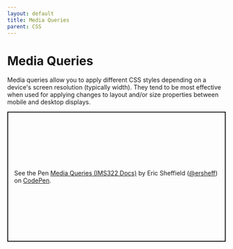 ```yaml
---
layout: default
title: Media Queries
parent: CSS
---
```

# Media Queries
Media queries allow you to apply different CSS styles depending on a device's screen resolution (typically width). They tend to be most effective when used for applying changes to layout and/or size properties between mobile and desktop displays.
<p class="codepen" data-height="300" data-default-tab="html,result" data-slug-hash="bGZdPbe" data-editable="true" data-user="ersheff" style="height: 300px; box-sizing: border-box; display: flex; align-items: center; justify-content: center; border: 2px solid; margin: 1em 0; padding: 1em;">
  <span>See the Pen <a href="https://codepen.io/ersheff/pen/bGZdPbe">
  Media Queries (IMS322 Docs)</a> by Eric Sheffield (<a href="https://codepen.io/ersheff">@ersheff</a>)
  on <a href="https://codepen.io">CodePen</a>.</span>
</p>
<script async src="https://cpwebassets.codepen.io/assets/embed/ei.js"></script>